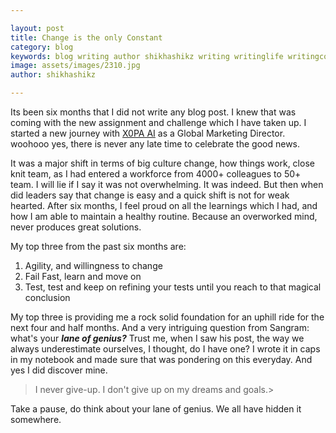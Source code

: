 ```yaml
---

layout: post
title: Change is the only Constant
category: blog
keywords: blog writing author shikhashikz writing writinglife writingcommunity dailyblogpost dailyblogpostchallenge marketing abm
image: assets/images/2310.jpg
author: shikhashikz

---
```


Its been six months that I did not write any blog post. I knew that was coming with the new assignment and challenge which I have taken up. I started a new journey with [X0PA AI](https://www.x0pa.com) as a Global Marketing Director. woohooo yes, there is never any late time to celebrate the good news.

It was a major shift in terms of big culture change, how things work, close knit team, as I had entered a workforce from 4000+ colleagues to 50+ team. I will lie if I say it was not overwhelming. It was indeed. But then when did leaders say that change is easy and a quick shift is not for weak hearted. After six months, I feel proud on all the learnings which I had, and how I am able to maintain a healthy routine. Because an overworked mind, never produces great solutions.

My top three from the past six months are:
1. Agility, and willingness to change
2. Fail Fast, learn and move on
3. Test, test and keep on refining your tests until you reach to that magical conclusion

My top three is providing me a rock solid foundation for an uphill ride for the next four and half months. And a very intriguing question from Sangram: what's your ***lane of genius?*** Trust me, when I saw his post, the way we always underestimate ourselves, I thought, do I have one? I wrote it in caps in my notebook and made sure that was pondering on this everyday. And yes I did discover mine. 

>I never give-up. I don't give up on my dreams and goals.>
>

Take a pause, do think about your lane of genius. We all have hidden it somewhere.
